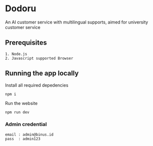# Dodoru
An AI customer service with multilingual supports, aimed for university customer service

## Prerequisites
```
1. Node.js
2. Javascript supported Browser
```

## Running the app locally

Install all required depedencies
```
npm i
```
Run the website
```
npm run dev
```

### Admin credential
```
email : admin@binus.id
pass  : admin123
```

